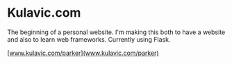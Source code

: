 # Kulavic.com

The beginning of a personal website. I'm making this both to have a website and also to learn web frameworks. Currently using Flask.

[www.kulavic.com/parker](www.kulavic.com/parker)